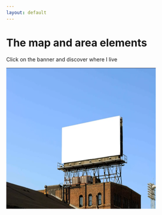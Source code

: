 ```yaml
---
layout: default
---
```

<h1>The map and area elements</h1>

<p>Click on the banner and discover where I live</p>

<img src="Imagine Your ADVERTISING hERE.jpg" alt="WhoAmI" usemap="#workmap" width="400" height="379">

<map name="workmap">
  <area shape="rect" coords="24,44,135,175" alt="ByNight" href="img/Skyline-Milano%20-%202%20-%20little.jpg">
  <area shape="rect" coords="135,175,270,350" alt="ByDay" href="img/Milano_City_Life.jpg">
  
<!--  <area shape="rect" coords="290,172,333,250" alt="Phone" href="phone.htm">   
  <area shape="circle" coords="337,300,44" alt="Cup of coffee" href="coffee.htm"> -->
</map>
<div>

</div>
